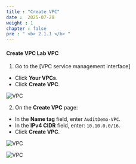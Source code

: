 ```yaml
---
title : "Create VPC"
date :  2025-07-28 
weight : 1 
chapter : false
pre : " <b> 2.1.1 </b> "
---
```


#### Create VPC **Lab VPC**
1. Go to the [VPC service management interface]
  + Click **Your VPCs**.
  + Click **Create VPC**.

![VPC](/images/2.prerequisite/001-createvpc.png)

2. On the **Create VPC** page:
  + In the **Name tag** field, enter `AuditDemo-VPC`.
  + In the **IPv4 CIDR** field, enter: `10.10.0.0/16`.
  + Click **Create VPC**.

![VPC](/images/2.prerequisite/002.png)

![VPC](/images/2.prerequisite/003.png)